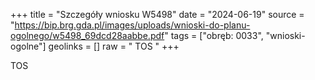 +++
title = "Szczegóły wniosku W5498"
date = "2024-06-19"
source = "https://bip.brg.gda.pl/images/uploads/wnioski-do-planu-ogolnego/w5498_69dcd28aabbe.pdf"
tags = ["obręb: 0033", "wnioski-ogolne"]
geolinks = []
raw = " TOS "
+++

 TOS



